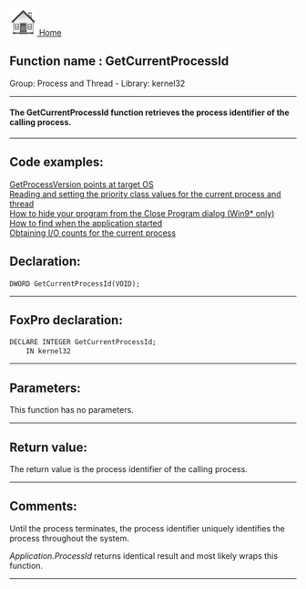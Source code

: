 [<img src="../../images/home.png"> Home ](https://github.com/VFPX/Win32API)  

## Function name : GetCurrentProcessId
Group: Process and Thread - Library: kernel32    
***  


#### The GetCurrentProcessId function retrieves the process identifier of the calling process.
***  


## Code examples:
[GetProcessVersion points at target OS](../../samples/sample_170.md)  
[Reading and setting the priority class values for the current process and thread](../../samples/sample_218.md)  
[How to hide your program from the Close Program dialog (Win9* only)](../../samples/sample_277.md)  
[How to find when the application started](../../samples/sample_534.md)  
[Obtaining I/O counts for the current process](../../samples/sample_535.md)  

## Declaration:
```foxpro  
DWORD GetCurrentProcessId(VOID);  
```  
***  


## FoxPro declaration:
```foxpro  
DECLARE INTEGER GetCurrentProcessId;
	IN kernel32  
```  
***  


## Parameters:
This function has no parameters.  
***  


## Return value:
The return value is the process identifier of the calling process.  
***  


## Comments:
Until the process terminates, the process identifier uniquely identifies the process throughout the system.  
  
<Em>Application.ProcessId</Em> returns identical result and most likely wraps this function.  
  
***  

